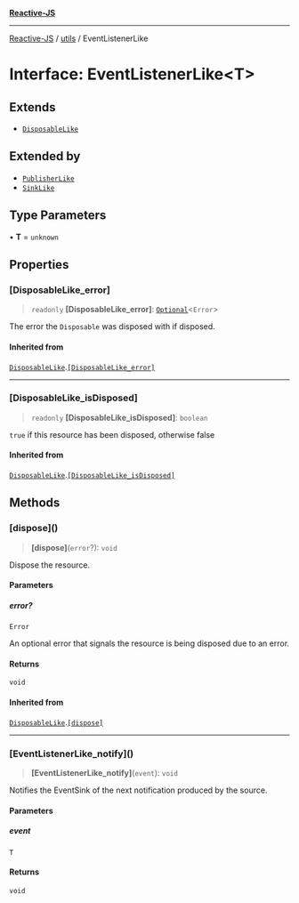 [**Reactive-JS**](../../README.md)

***

[Reactive-JS](../../README.md) / [utils](../README.md) / EventListenerLike

# Interface: EventListenerLike\<T\>

## Extends

- [`DisposableLike`](DisposableLike.md)

## Extended by

- [`PublisherLike`](../../computations/interfaces/PublisherLike.md)
- [`SinkLike`](SinkLike.md)

## Type Parameters

• **T** = `unknown`

## Properties

### \[DisposableLike\_error\]

> `readonly` **\[DisposableLike\_error\]**: [`Optional`](../../functions/type-aliases/Optional.md)\<`Error`\>

The error the `Disposable` was disposed with if disposed.

#### Inherited from

[`DisposableLike`](DisposableLike.md).[`[DisposableLike_error]`](DisposableLike.md#disposablelike_error)

***

### \[DisposableLike\_isDisposed\]

> `readonly` **\[DisposableLike\_isDisposed\]**: `boolean`

`true` if this resource has been disposed, otherwise false

#### Inherited from

[`DisposableLike`](DisposableLike.md).[`[DisposableLike_isDisposed]`](DisposableLike.md#disposablelike_isdisposed)

## Methods

### \[dispose\]()

> **\[dispose\]**(`error`?): `void`

Dispose the resource.

#### Parameters

##### error?

`Error`

An optional error that signals the resource is being disposed due to an error.

#### Returns

`void`

#### Inherited from

[`DisposableLike`](DisposableLike.md).[`[dispose]`](DisposableLike.md#dispose)

***

### \[EventListenerLike\_notify\]()

> **\[EventListenerLike\_notify\]**(`event`): `void`

Notifies the EventSink of the next notification produced by the source.

#### Parameters

##### event

`T`

#### Returns

`void`
